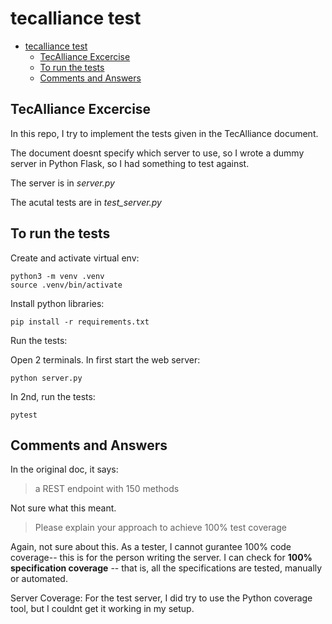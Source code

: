 # tecalliance test

- [tecalliance test](#tecalliance-test)
  - [TecAlliance Excercise](#tecalliance-excercise)
  - [To run the tests](#to-run-the-tests)
  - [Comments and Answers](#comments-and-answers)

## TecAlliance Excercise

In this repo, I try to implement the tests given in the TecAlliance document.

The document doesnt specify which server to use, so I wrote a dummy server in Python Flask, so I had something to test against.

The server is in _server.py_

The acutal tests are in _test\_server.py_



## To run the tests

Create and activate virtual env:

```
python3 -m venv .venv
source .venv/bin/activate
```

Install python libraries:

```
pip install -r requirements.txt
```

Run the tests:

Open 2 terminals. In first start the web server:

```
python server.py
```

In 2nd, run the tests:

```
pytest
```


## Comments and Answers

In the original doc, it says:

> a REST endpoint with 150 methods

Not sure what this meant.


> Please explain your approach to achieve 100% test coverage


Again, not sure about this. As a tester, I cannot gurantee 100% code coverage-- this is for the person writing the server. I can check for **100% specification coverage** -- that is, all the specifications are tested, manually or automated.

Server Coverage: For the test server, I did try to use the Python coverage tool, but I couldnt get it working in my setup.